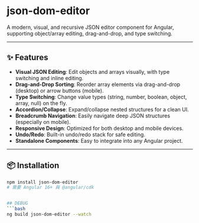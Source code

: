 # json-dom-editor

A modern, visual, and recursive JSON editor component for Angular, supporting object/array editing, drag-and-drop, and type switching.

---

## ✨ Features

- **Visual JSON Editing**: Edit objects and arrays visually, with type switching and inline editing.
- **Drag-and-Drop Sorting**: Reorder array elements via drag-and-drop (desktop) or arrow buttons (mobile).
- **Type Switching**: Change value types (string, number, boolean, object, array, null) on the fly.
- **Accordion/Collapse**: Expand/collapse nested structures for a clean UI.
- **Breadcrumb Navigation**: Easily navigate deep JSON structures (especially on mobile).
- **Responsive Design**: Optimized for both desktop and mobile devices.
- **Undo/Redo**: Built-in undo/redo stack for safe editing.
- **Standalone Components**: Easy to integrate into any Angular project.

---

## 📦 Installation

```bash
npm install json-dom-editor
# 需要 Angular 16+ 與 @angular/cdk


## DEBUG
```bash
ng build json-dom-editor --watch